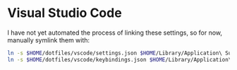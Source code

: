 # Visual Studio Code

I have not yet automated the process of linking these settings, so for now, manually symlink them with:

```sh
ln -s $HOME/dotfiles/vscode/settings.json $HOME/Library/Application\ Support/Code/User/settings.json
ln -s $HOME/dotfiles/vscode/keybindings.json $HOME/Library/Application\ Support/Code/User/keybindings.json
```
